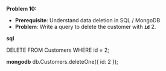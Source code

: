 
**Problem 10:**

- **Prerequisite**: Understand data deletion in SQL / MongoDB
- **Problem**: Write a query to delete the customer with **`id`** 2.

**sql**

DELETE FROM Customers WHERE id = 2;

**mongodb**
db.Customers.deleteOne({ id: 2 });
